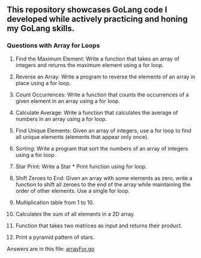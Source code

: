 ## This repository showcases GoLang code I developed while actively practicing and honing my GoLang skills.


### Questions with Array for Loops

   1. Find the Maximum Element: Write a function that takes an array of integers and returns the maximum element using a for loop.

   2. Reverse an Array: Write a program to reverse the elements of an array in place using a for loop.

   3. Count Occurrences: Write a function that counts the occurrences of a given element in an array using a for loop.

   4. Calculate Average: Write a function that calculates the average of numbers in an array using a for loop.

   5. Find Unique Elements: Given an array of integers, use a for loop to find all unique elements (elements that appear only once).

   6. Sorting: Write a program that sort the numbers of an array of integers using a for loop.

   7. Star Print: Write a Star * Print function using for loop. 

   8. Shift Zeroes to End: Given an array with some elements as zero, write a function to shift all zeroes to the end of the array while maintaining the order of other elements. Use a single for loop.

   10. Multiplication table from 1 to 10.

   11. Calculates the sum of all elements  in a 2D array.

   12. Function that takes two matrices as input and returns their product.

   13. Print a pyramid pattern of stars.

Answers are in this file: [arrayFor.go](arrayForLoops/arrayFor.go)
